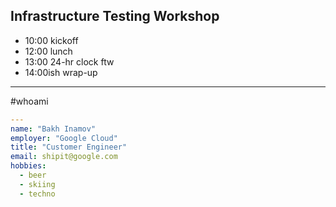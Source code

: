 ## Infrastructure Testing Workshop


- 10:00 kickoff
- 12:00 lunch
- 13:00 24-hr clock ftw
- 14:00ish wrap-up

---

 #whoami

```yaml
---
name: "Bakh Inamov"
employer: "Google Cloud"
title: "Customer Engineer"
email: shipit@google.com
hobbies:
  - beer
  - skiing
  - techno
```

